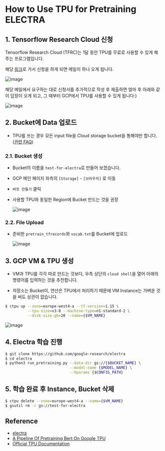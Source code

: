 # How to Use TPU for Pretraining ELECTRA

## 1. Tensorflow Research Cloud 신청

Tensorflow Research Cloud (TFRC)는 1달 동안 TPU를 무료로 사용할 수 있게 해주는 프로그램입니다.

해당 [링크](https://www.tensorflow.org/tfrc?hl=ko)로 가서 신청을 하게 되면 메일이 하나 오게 됩니다.

![image](https://user-images.githubusercontent.com/28896432/79709907-61a92300-82fe-11ea-9773-9ac63b5ebbb6.png)

해당 메일에서 요구하는 대로 신청서를 추가적으로 작성 후 제출하면 얼마 후 아래와 같이 답장이 오게 되고, 그 때부터 GCP에서 TPU를 사용할 수 있게 됩니다:)

![image](https://user-images.githubusercontent.com/28896432/79709997-9ddc8380-82fe-11ea-9040-06d8ef9c1f1b.png)

## 2. Bucket에 Data 업로드

- TPU를 쓰는 경우 모든 input file을 Cloud storage bucket을 통해야만 합니다. ([관련 FAQ](https://cloud.google.com/tpu/docs/troubleshooting?hl=ko#common-errors))

### 2.1. Bucket 생성

- Bucket의 이름을 `test-for-electra`로 만들어 보겠습니다.

- GCP 메인 페이지 좌측의 `[Storage]` - `[브라우저]` 로 이동

- `버킷 만들기` 클릭

- 사용할 TPU와 동일한 Region에 Bucket 만드는 것을 권장

  ![image](https://user-images.githubusercontent.com/28896432/79711012-a84c4c80-8301-11ea-955c-39dc604f5c10.png)

### 2.2. File Upload

- 준비한 `pretrain_tfrecords`와 `vocab.txt`를 Bucket에 업로드

  ![image](https://user-images.githubusercontent.com/28896432/79739355-0a747400-8339-11ea-8de2-f78f8ade887f.png)

## 3. GCP VM & TPU 생성

- VM과 TPU를 각각 따로 만드는 것보다, 우측 상단의 `cloud shell`을 열어 아래의 명령어를 입력하는 것을 추천합니다.

- 저장소는 Bucket이, 연산은 TPU에서 처리하기 때문에 VM Instance는 가벼운 것을 써도 상관이 없습니다.

```bash
$ ctpu up --zone=europe-west4-a --tf-version=1.15 \
          --tpu-size=v3-8 --machine-type=n1-standard-2 \
          --disk-size-gb=20 --name={$VM_NAME}
```

![image](https://user-images.githubusercontent.com/28896432/79740137-24fb1d00-833a-11ea-9be8-e317521fa178.png)

## 4. Electra 학습 진행

```bash
$ git clone https://github.com/google-research/electra
$ cd electra
$ python3 run_pretraining.py --data-dir gs://{$BUCKET_NAME} \
                             --model-name {$MODEL_NAME} \
                             --hparams {$CONFIG_PATH}
```

## 5. 학습 완료 후 Instance, Bucket 삭제

```bash
$ ctpu delete --zone=europe-west4-a --name={$VM_NAME}
$ gsutil rm -r gs://test-for-electra
```

## Reference

- [electra](https://github.com/google-research/electra)
- [A Pipeline Of Pretraining Bert On Google TPU](https://github.com/pren1/A_Pipeline_Of_Pretraining_Bert_On_Google_TPU)
- [Official TPU Documentation](https://cloud.google.com/tpu/docs)

